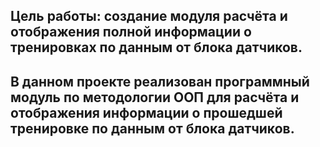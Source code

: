 ## Цель работы: создание модуля расчёта и отображения полной информации о тренировках по данным от блока датчиков.

В данном проекте реализован программный модуль по методологии ООП для расчёта и отображения информации
о прошедшей тренировке по данным от блока датчиков.
---

